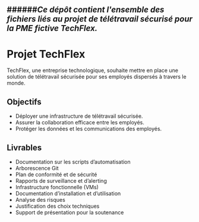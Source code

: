 ######*Ce dépôt contient l'ensemble des fichiers liés au projet de télétravail sécurisé pour la PME fictive TechFlex.*
---



# Projet TechFlex
TechFlex, une entreprise technologique, souhaite mettre en place une solution de télétravail sécurisée pour ses employés dispersés à travers le monde.

## Objectifs
- Déployer une infrastructure de télétravail sécurisée.
- Assurer la collaboration efficace entre les employés.
- Protéger les données et les communications des employés.

## Livrables
- Documentation sur les scripts d’automatisation
- Arborescence Git
- Plan de conformité et de sécurité
- Rapports de surveillance et d’alerting
- Infrastructure fonctionnelle (VMs)
- Documentation d’installation et d’utilisation
- Analyse des risques
- Justification des choix techniques
- Support de présentation pour la soutenance 
